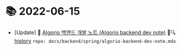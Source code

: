 # 📚 2022-06-15
- [Update] 📙 [Algorio 백엔드 개발 노트 (Algorio backend dev note)](https://til.qriositylog.com/featured/backend/spring/algorio-backend-dev-note) 📃🔍 [history](https://github.com/Queue-ri/TIL/commits/main/docs/backend/spring/algorio-backend-dev-note.mdx?since=2022-06-15T00:00:00Z&until=2022-06-15T23:59:59Z) `repo: docs/backend/spring/algorio-backend-dev-note.mdx`